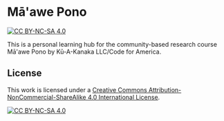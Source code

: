 # Mā'awe Pono

[![CC BY-NC-SA 4.0][cc-by-nc-sa-shield]][cc-by-nc-sa]

This is a personal learning hub for the community-based research course Mā'awe Pono by Kū-A-Kanaka LLC/Code for America.

## License

This work is licensed under a
[Creative Commons Attribution-NonCommercial-ShareAlike 4.0 International License][cc-by-nc-sa].

[![CC BY-NC-SA 4.0][cc-by-nc-sa-image]][cc-by-nc-sa]

[cc-by-nc-sa]: http://creativecommons.org/licenses/by-nc-sa/4.0/
[cc-by-nc-sa-image]: https://licensebuttons.net/l/by-nc-sa/4.0/88x31.png
[cc-by-nc-sa-shield]: https://img.shields.io/badge/License-CC%20BY--NC--SA%204.0-lightgrey.svg
